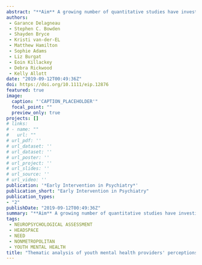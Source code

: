 ```yaml
---
abstract: "**Aim** A growing number of quantitative studies have investigated the utility of neuropsychological assessment in mental health settings. However, to the best of our knowledge, no previous study has qualitatively explored youth mental health providers' perceptions of neuropsychological assessment services. A more in-depth understanding of the perceived advantages and barriers associated with neuropsychological assessment in youth mental health settings is critical to better inform policy, practice and service uptake. Thus, the aim of this study was to qualitatively explore clinicians' views about neuropsychological assessments for youth with mental health concerns. **Methods** A single open-ended qualitative question, included as part of an anonymous cross-sectional online survey, was completed by clinicians (N = 206) treating or assessing adolescents and young adults within Australian primary care mental health centres (headspace). Responses were analysed using an inductive approach to thematic analysis. **Results** Five main themes were identified. Clinicians (a) identified barriers to accessing neuropsychological assessments (53%), (b) indicated a range of mixed outcomes following neuropsychological assessment (39%), (c) highlighted a need for neuropsychological assessments (22%), (d) reported a lack of awareness about this resource (10%) and (e) described practice issues associated with neuropsychological services (4%). **Conclusion** This study uncovered perceived factors contributing to reduced access to neuropsychological assessment in Australian youth mental health settings. Given potential adverse outcomes resulting from this clinical service gap, efforts should be made to address factors contributing to poorer access, thereby mitigating the impact of poor access on the management of mental illness in youth. Several strategies, including funding neuropsychological assessments, are discussed."
authors:
 - Garance Delagneau
 - Stephen C. Bowden
 - Shayden Bryce
 - Kristi van-der-EL
 - Matthew Hamilton
 - Sophie Adams
 - Liz Burgat
 - Eoin Killackey
 - Debra Rickwood
 - Kelly Allott
date: "2019-09-12T00:49:36Z"
doi: https://doi.org/10.1111/eip.12876
featured: true
image:
  caption: "'CAPTION_PLACEHOLDER'"
  focal_point: ""
  preview_only: true
projects: []
# links:
# - name: ""
#   url: ""
# url_pdf: ''
# url_dataset: ''
# url_dataset: ''
# url_poster: ''
# url_project: ''
# url_slides: ''
# url_source: ''
# url_video: '' 
publication: '*Early Intervention in Psychiatry*'
publication_short: "Early Intervention in Psychiatry"
publication_types:
- "2"
publishDate: "2019-09-12T00:49:36Z"
summary: "**Aim** A growing number of quantitative studies have investigated the utility of neuropsychological assessment in mental health settings.  However, to the best of our knowledge, no previous study has qualitatively explored youth mental health providers' perceptions of neuropsychological assessment services..."
tags:
 - NEUROPSYCHOLOGICAL ASSESSMENT
 - HEADSPACE
 - NEED
 - NONMETROPOLITAN
 - YOUTH MENTAL HEALTH
title: "Thematic analysis of youth mental health providers' perceptions of neuropsychological assessment services"
---
```

